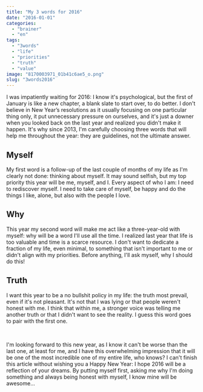 ```yaml
---
title: "My 3 words for 2016"
date: "2016-01-01"
categories: 
  - "brainer"
  - "en"
tags: 
  - "3words"
  - "life"
  - "priorities"
  - "truth"
  - "value"
image: "8170003971_01b41c6ae5_o.png"
slug: "3words2016"
---
```


I was impatiently waiting for 2016: I know it's psychological, but the first of January is like a new chapter, a blank slate to start over, to do better. I don't believe in New Year’s resolutions as it usually focusing on one particular thing only, it put unnecessary pressure on ourselves, and it's just a downer when you looked back on the last year and realized you didn't make it happen. It's why since 2013, I'm carefully choosing three words that will help me throughout the year: they are guidelines, not the ultimate answer.

## Myself

My first word is a follow-up of the last couple of months of my life as I'm clearly not done: thinking about myself. It may sound selfish, but my top priority this year will be me, myself, and I. Every aspect of who I am: I need to rediscover myself. I need to take care of myself, be happy and do the things I like, alone, but also with the people I love.

## Why

This year my second word will make me act like a three-year-old with myself: why will be a word I'll use all the time. I realized last year that life is too valuable and time is a scarce resource. I don't want to dedicate a fraction of my life, even minimal, to something that isn't important to me or didn't align with my priorities. Before anything, I'll ask myself, why I should do this!

## Truth

I want this year to be a no bullshit policy in my life: the truth most prevail, even if it's not pleasant. It's not that I was lying or that people weren't honest with me. I think that within me, a stronger voice was telling me another truth or that I didn't want to see the reality. I guess this word goes to pair with the first one.

 

I'm looking forward to this new year, as I know it can't be worse than the last one, at least for me, and I have this overwhelming impression that it will be one of the most incredible one of my entire life, who knows? I can't finish this article without wishing you a Happy New Year: I hope 2016 will be a reflection of your dreams. By putting myself first, asking me why I'm doing something and always being honest with myself, I know mine will be awesome...
